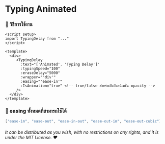 # Typing Animated

### 📘 วิธีการใช้งาน
```vue
<script setup>
import TypingDelay from "..."
</script>

<template>
  <div>
     <TypingDelay
       :text="['Animated', 'Typing Delay']"
       :typingSpeed="100"
       :eraseDelay="5000"
       :wrapper="'div'"
       :easing="'ease-in'"
       :IsAnimation="true" <!-- true/false สำหรับเปิดปิดอนิเมชั่น opacity -->
     />
  </div>
</template>
```

### 📘 easing ทั้งหมดที่สามารถใช้ได้
```js
["ease-in", "ease-out", "ease-in-out", "ease-out-in", "ease-out-cubic"]
```

###### It can be distributed as you wish, with no restrictions on any rights, and it is under the MIT License. ❤